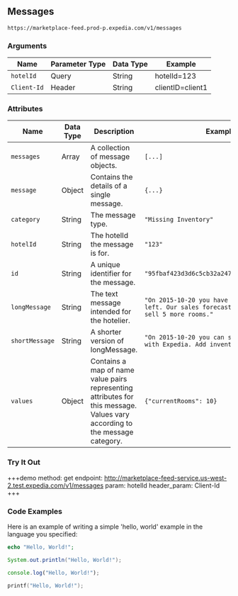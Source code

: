 ## Messages

```
https://marketplace-feed.prod-p.expedia.com/v1/messages
```


### Arguments


| Name                |Parameter Type |Data Type|Example           |
| ------------------- |---------------|---------| -----------------|
| ```hotelId```       | Query         |String   | hotelId=123      |
| ```Client-Id```     | Header        |String   | clientID=client1 |


### Attributes


| Name                |Data Type| Description                                 | Example     |
| ------------------- | --------| --------------------------------------------| ------------|
| ```messages```      | Array   | A collection of message objects.            | ```[...]``` |
| ```message```       | Object  | Contains the details of a single message.   | ```{...}``` |
| ```category```      | String  | The message type.                           | ```"Missing Inventory"``` |
| ```hotelId```       | String  | The hotelId the message is for.             | ```"123"``` |
| ```id```            | String  | A unique identifier for the message.        | ```"95fbaf423d3d6c5cb32a247aedc97d64b9ae1aff"``` |
| ```longMessage```   | String  | The text message intended for the hotelier. | ```"On 2015-10-20 you have only 10 rooms left. Our sales forecast shows that we can sell 5 more rooms."``` |
| ```shortMessage```  | String  | A shorter version of longMessage.           | ```"On 2015-10-20 you can sell 5 more rooms with Expedia. Add inventory now."``` |
| ```values```        | Object  | Contains a map of name value pairs representing attributes for this message. Values vary according to the message category. | ```{"currentRooms": 10}```|

### Try It Out

+++demo
method: get
endpoint: http://marketplace-feed-service.us-west-2.test.expedia.com/v1/messages
param: hotelId
header_param: Client-Id
+++

### Code Examples

Here is an example of writing a simple 'hello, world' example in the language you specified:
```php
echo "Hello, World!";
```
```java
System.out.println("Hello, World!");
```
```js
console.log("Hello, World!");
```
```c
printf("Hello, World!");
```

